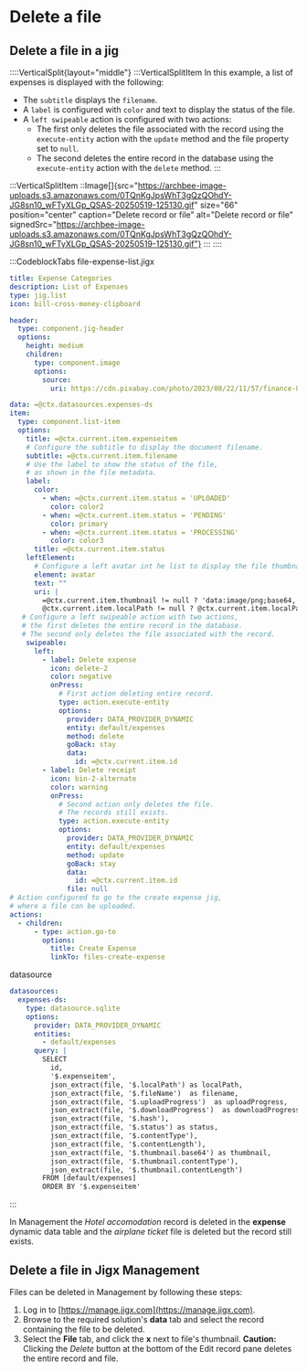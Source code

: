 # Delete a file

## Delete a file in a jig

::::VerticalSplit{layout="middle"}
:::VerticalSplitItem
In this example, a list of expenses is displayed with the following:

- The `subtitle` displays the `filename`.
- A `label` is configured with `color` and text to display the status of the file.
- A `left swipeable` action is configured with two actions:
  - The first only deletes the file associated with the record using the `execute-entity` action with the `update` method and the file property set to `null`.
  - The second deletes the entire record in the database using the `execute-entity` action with the `delete` method.
:::

:::VerticalSplitItem
::Image[]{src="https://archbee-image-uploads.s3.amazonaws.com/0TQnKgJpsWhT3gQzQOhdY-JG8sn10_wFTyXLGp_QSAS-20250519-125130.gif" size="66" position="center" caption="Delete record or file" alt="Delete record or file" signedSrc="https://archbee-image-uploads.s3.amazonaws.com/0TQnKgJpsWhT3gQzQOhdY-JG8sn10_wFTyXLGp_QSAS-20250519-125130.gif"}
:::
::::

:::CodeblockTabs
file-expense-list.jigx

```yaml
title: Expense Categories
description: List of Expenses
type: jig.list
icon: bill-cross-money-clipboard

header:
  type: component.jig-header
  options:
    height: medium
    children:
      type: component.image
      options:
        source:
          uri: https://cdn.pixabay.com/photo/2023/08/22/11/57/finance-8206242_1280.jpg

data: =@ctx.datasources.expenses-ds
item:
  type: component.list-item
  options:
    title: =@ctx.current.item.expenseitem
    # Configure the subtitle to display the document filename.
    subtitle: =@ctx.current.item.filename
    # Use the label to show the status of the file,
    # as shown in the file metadata. 
    label:
      color:
        - when: =@ctx.current.item.status = 'UPLOADED'
          color: color2
        - when: =@ctx.current.item.status = 'PENDING'
          color: primary
        - when: =@ctx.current.item.status = 'PROCESSING'
          color: color3
      title: =@ctx.current.item.status
    leftElement:
      # Configure a left avatar int he list to display the file thumbnail.
      element: avatar
      text: ""
      uri: |
        =@ctx.current.item.thumbnail != null ? 'data:image/png;base64,' & @ctx.current.item.thumbnail :
        @ctx.current.item.localPath != null ? @ctx.current.item.localPath
   # Configure a left swipeable action with two actions, 
   # the first deletes the entire record in the database.
   # The second only deletes the file associated with the record.      
    swipeable:
      left:
        - label: Delete expense
          icon: delete-2
          color: negative
          onPress: 
            # First action deleting entire record.
            type: action.execute-entity
            options:
              provider: DATA_PROVIDER_DYNAMIC
              entity: default/expenses
              method: delete
              goBack: stay
              data:
                id: =@ctx.current.item.id
        - label: Delete receipt
          icon: bin-2-alternate
          color: warning
          onPress: 
            # Second action only deletes the file. 
            # The records still exists. 
            type: action.execute-entity
            options:
              provider: DATA_PROVIDER_DYNAMIC
              entity: default/expenses
              method: update
              goBack: stay
              data:
                id: =@ctx.current.item.id
              file: null
# Action configured to go to the create expense jig, 
# where a file can be uploaded.            
actions:
  - children:
      - type: action.go-to
        options:
          title: Create Expense
          linkTo: files-create-expense    
```

datasource

```yaml
datasources:
  expenses-ds:
    type: datasource.sqlite
    options:
      provider: DATA_PROVIDER_DYNAMIC
      entities:
        - default/expenses
      query: |
        SELECT
          id,
          '$.expenseitem',
          json_extract(file, '$.localPath') as localPath,
          json_extract(file, '$.fileName')  as filename,
          json_extract(file, '$.uploadProgress')  as uploadProgress,
          json_extract(file, '$.downloadProgress')  as downloadProgress,
          json_extract(file, '$.hash'),
          json_extract(file, '$.status') as status,
          json_extract(file, '$.contentType'),
          json_extract(file, '$.contentLength'),
          json_extract(file, '$.thumbnail.base64') as thumbnail,
          json_extract(file, '$.thumbnail.contentType'),
          json_extract(file, '$.thumbnail.contentLength')
        FROM [default/expenses]
        ORDER BY '$.expenseitem'
```
:::

In Management the *Hotel accomodation* record is deleted in the **expense** dynamic data table and the *airplane ticket* file is deleted but the record still exists.

## Delete a file in Jigx Management

Files can be deleted in Management by following these steps:

1. Log in to [https://manage.jigx.com](https://manage.jigx.com).
2. Browse to the required solution's **data** tab and select the record containing the file to be deleted.
3. Select the **File** tab, and click the **x** next to file's thumbnail.
   **Caution:** Clicking the *Delete* button at the bottom of the Edit record pane deletes the entire record and file.

